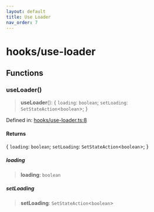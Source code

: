 ```yaml
---
layout: default
title: Use Loader
nav_order: 7
---
```


# hooks/use-loader

## Functions

### useLoader()

> **useLoader**(): \{ `loading`: `boolean`; `setLoading`: `SetStateAction`\<`boolean`\>; \}

Defined in: [hooks/use-loader.ts:8](https://github.com/react18-tools/turborepo-template/blob/cf0bafca2b8145184a273ebd3ce0de59843e856e/lib/src/hooks/use-loader.ts#L8)

#### Returns

\{ `loading`: `boolean`; `setLoading`: `SetStateAction`\<`boolean`\>; \}

##### loading

> **loading**: `boolean`

##### setLoading

> **setLoading**: `SetStateAction`\<`boolean`\>
